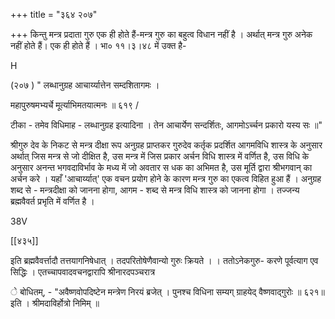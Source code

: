 +++
title = "३६४ २०७"

+++
किन्तु मन्त्र प्रदाता गुरु एक ही होते हैं-मन्त्र गुरु का बहुत्व विधान नहीं है । अर्थात् मन्त्र गुरु अनेक नहीं होते हैं। एक ही होते हैं । भा० ११।३।४८ में उक्त है- 

H 

(२०७ ) " लब्धानुग्रह आचार्य्यात्तेन सम्दशितागमः । 

महापुरुषमभ्यर्चे मूर्त्याभिमतयात्मनः ॥ ६१९ / 

टीका - तमेव विधिमाह - लब्धानुग्रह इत्यादिना । तेन आचार्येण सन्दर्शितः, आगमोऽर्च्चन प्रकारो यस्य सः ॥" 

श्रीगुरु देव के निकट से मन्त्र दीक्षा रूप अनुग्रह प्राप्तकर गुरुदेव कर्तृक प्रदर्शित आगमविधि शास्त्र के अनुसार अर्थात् जिस मन्त्र से जो दीक्षित है, उस मन्त्र में जिस प्रकार अर्चन विधि शास्त्र में वर्णित है, उस विधि के अनुसार अनन्त भगवदाविर्भाव के मध्य में जो अवतार स धक का अभिमत है, उस मूर्ति द्वारा श्रीभगवान् का अर्चन करे । यहाँ 'आचार्य्यात्' एक वचन प्रयोग होने के कारण मन्त्र गुरु का एकत्व विहित हुआ हैं । अनुग्रह शब्द से - मन्त्रदीक्षा को जानना होगा, आगम - शब्द से मन्त्र विधि शास्त्र को जानना होगा । तज्जन्य ब्रह्मवैवर्त प्रभृति में वर्णित है । 

38V 



[[४३५]]

इति ब्रह्मवैवर्त्तादौ तत्तयागनिषेधात् । तदपरितोषेणैवान्यो गुरुः क्रियते । । ततोऽनेकगुरु- करणे पूर्वत्याग एव सिद्धिः । एतच्चापवादवचनद्वारापि श्रीनारदपञ्चरात्र 

 े बोधितम्, - "अवैष्णवोपदिष्टेन मन्त्रेण निरयं ब्रजेत् । पुनश्च विधिना सम्यग् ग्राहयेद् वैष्णवाद्गुरोः ॥ ६२१॥ इति । श्रीमदाविर्होत्रो निमिम् ॥ 

